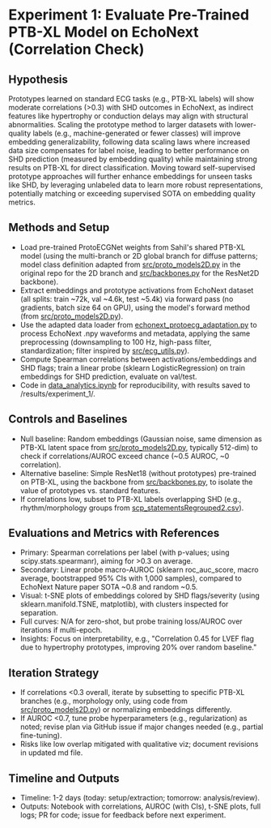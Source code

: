 # Experiment 1: Evaluate Pre-Trained PTB-XL Model on EchoNext (Correlation Check)

## Hypothesis
Prototypes learned on standard ECG tasks (e.g., PTB-XL labels) will show moderate correlations (>0.3) with SHD outcomes in EchoNext, as indirect features like hypertrophy or conduction delays may align with structural abnormalities. Scaling the prototype method to larger datasets with lower-quality labels (e.g., machine-generated or fewer classes) will improve embedding generalizability, following data scaling laws where increased data size compensates for label noise, leading to better performance on SHD prediction (measured by embedding quality) while maintaining strong results on PTB-XL for direct classification. Moving toward self-supervised prototype approaches will further enhance embeddings for unseen tasks like SHD, by leveraging unlabeled data to learn more robust representations, potentially matching or exceeding supervised SOTA on embedding quality metrics.

## Methods and Setup
- Load pre-trained ProtoECGNet weights from Sahil's shared PTB-XL model (using the multi-branch or 2D global branch for diffuse patterns; model class definition adapted from [src/proto_models2D.py](https://github.com/bbj-lab/protoecgnet/blob/main/src/proto_models2D.py) in the original repo for the 2D branch and [src/backbones.py](https://github.com/bbj-lab/protoecgnet/blob/main/src/backbones.py) for the ResNet2D backbone).
- Extract embeddings and prototype activations from EchoNext dataset (all splits: train ~72k, val ~4.6k, test ~5.4k) via forward pass (no gradients, batch size 64 on GPU), using the model's forward method (from [src/proto_models2D.py](https://github.com/bbj-lab/protoecgnet/blob/main/src/proto_models2D.py)).
- Use the adapted data loader from [echonext_protoecg_adaptation.py](echonext_protoecg_adaptation.py) to process EchoNext .npy waveforms and metadata, applying the same preprocessing (downsampling to 100 Hz, high-pass filter, standardization; filter inspired by [src/ecg_utils.py](https://github.com/bbj-lab/protoecgnet/blob/main/src/ecg_utils.py)).
- Compute Spearman correlations between activations/embeddings and SHD flags; train a linear probe (sklearn LogisticRegression) on train embeddings for SHD prediction, evaluate on val/test.
- Code in [data_analytics.ipynb](data_analytics.ipynb) for reproducibility, with results saved to /results/experiment_1/.

## Controls and Baselines
- Null baseline: Random embeddings (Gaussian noise, same dimension as PTB-XL latent space from [src/proto_models2D.py](https://github.com/bbj-lab/protoecgnet/blob/main/src/proto_models2D.py), typically 512-dim) to check if correlations/AUROC exceed chance (~0.5 AUROC, ~0 correlation).
- Alternative baseline: Simple ResNet18 (without prototypes) pre-trained on PTB-XL, using the backbone from [src/backbones.py](https://github.com/bbj-lab/protoecgnet/blob/main/src/backbones.py), to isolate the value of prototypes vs. standard features.
- If correlations low, subset to PTB-XL labels overlapping SHD (e.g., rhythm/morphology groups from [scp_statementsRegrouped2.csv](https://github.com/bbj-lab/protoecgnet/blob/main/scp_statementsRegrouped2.csv)).

## Evaluations and Metrics with References
- Primary: Spearman correlations per label (with p-values; using scipy.stats.spearmanr), aiming for >0.3 on average.
- Secondary: Linear probe macro-AUROC (sklearn roc_auc_score, macro average, bootstrapped 95% CIs with 1,000 samples), compared to EchoNext Nature paper SOTA ~0.8 [](https://www.nature.com/articles/s41586-025-09227-0) and random ~0.5.
- Visual: t-SNE plots of embeddings colored by SHD flags/severity (using sklearn.manifold.TSNE, matplotlib), with clusters inspected for separation.
- Full curves: N/A for zero-shot, but probe training loss/AUROC over iterations if multi-epoch.
- Insights: Focus on interpretability, e.g., "Correlation 0.45 for LVEF flag due to hypertrophy prototypes, improving 20% over random baseline."

## Iteration Strategy
- If correlations <0.3 overall, iterate by subsetting to specific PTB-XL branches (e.g., morphology only, using code from [src/proto_models2D.py](https://github.com/bbj-lab/protoecgnet/blob/main/src/proto_models2D.py)) or normalizing embeddings differently.
- If AUROC <0.7, tune probe hyperparameters (e.g., regularization) as noted; revise plan via GitHub issue if major changes needed (e.g., partial fine-tuning).
- Risks like low overlap mitigated with qualitative viz; document revisions in updated md file.

## Timeline and Outputs
- Timeline: 1-2 days (today: setup/extraction; tomorrow: analysis/review).
- Outputs: Notebook with correlations, AUROC (with CIs), t-SNE plots, full logs; PR for code; issue for feedback before next experiment.
